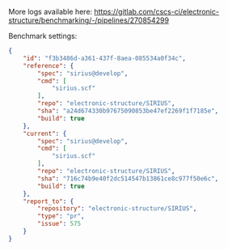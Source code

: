More logs available here: https://gitlab.com/cscs-ci/electronic-structure/benchmarking/-/pipelines/270854299

Benchmark settings:

```json
{
    "id": "f3b3486d-a361-437f-8aea-085534a0f34c",
    "reference": {
        "spec": "sirius@develop",
        "cmd": [
            "sirius.scf"
        ],
        "repo": "electronic-structure/SIRIUS",
        "sha": "a24d674330b97675090853be47ef2269f1f7185e",
        "build": true
    },
    "current": {
        "spec": "sirius@develop",
        "cmd": [
            "sirius.scf"
        ],
        "repo": "electronic-structure/SIRIUS",
        "sha": "716c74b9e40f2dc514547b13861ce8c977f50e6c",
        "build": true
    },
    "report_to": {
        "repository": "electronic-structure/SIRIUS",
        "type": "pr",
        "issue": 575
    }
}
```
